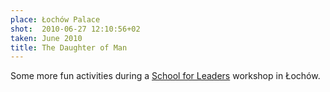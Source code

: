 ```yaml
---
place: Łochów Palace
shot:  2010-06-27 12:10:56+02
taken: June 2010
title: The Daughter of Man
---
```


Some more fun activities during a [School for Leaders](http://szkola-liderow.pl/home.php) workshop in Łochów.
